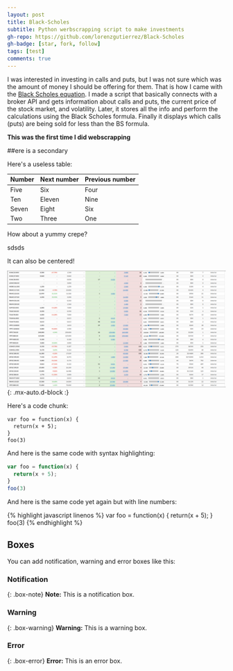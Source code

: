 ```yaml
---
layout: post
title: Black-Scholes
subtitle: Python werbscrapping script to make investments
gh-repo: https://github.com/lorenzgutierrez/Black-Scholes
gh-badge: [star, fork, follow]
tags: [test]
comments: true
---
```


I was interested in investing in calls and puts, but I was not sure which was the amount of money I should be offering for them. That is how I came with the [Black Scholes equation](https://en.wikipedia.org/wiki/Black%E2%80%93Scholes_model). I made a script that basically connects with a broker API and gets information about calls and puts, the current price of the stock market, and volatility. Later, it stores all the info and perform the calculations using the Black Scholes formula. Finally it displays which calls (puts) are being sold for less than the BS formula.

**This was the first time I did webscrapping**

##ere is a secondary

Here's a useless table:

| Number | Next number | Previous number |
| :------ |:--- | :--- |
| Five | Six | Four |
| Ten | Eleven | Nine |
| Seven | Eight | Six |
| Two | Three | One |


How about a yummy crepe?

sdsds

It can also be centered!

![Figure 1-1](Figuras/BS1.png){: .mx-auto.d-block :}

Here's a code chunk:

~~~
var foo = function(x) {
  return(x + 5);
}
foo(3)
~~~

And here is the same code with syntax highlighting:

```javascript
var foo = function(x) {
  return(x + 5);
}
foo(3)
```

And here is the same code yet again but with line numbers:

{% highlight javascript linenos %}
var foo = function(x) {
  return(x + 5);
}
foo(3)
{% endhighlight %}

## Boxes
You can add notification, warning and error boxes like this:

### Notification

{: .box-note}
**Note:** This is a notification box.

### Warning

{: .box-warning}
**Warning:** This is a warning box.

### Error

{: .box-error}
**Error:** This is an error box.
